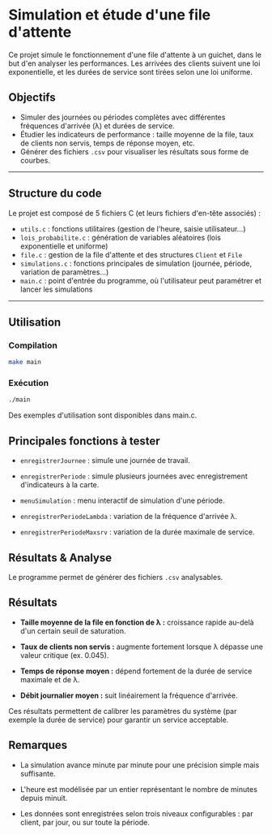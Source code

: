 # Simulation et étude d'une file d'attente

Ce projet simule le fonctionnement d'une file d'attente à un guichet, dans le but d'en analyser les performances. Les arrivées des clients suivent une loi exponentielle, et les durées de service sont tirées selon une loi uniforme.

## Objectifs

- Simuler des journées ou périodes complètes avec différentes fréquences d'arrivée (λ) et durées de service.
- Étudier les indicateurs de performance : taille moyenne de la file, taux de clients non servis, temps de réponse moyen, etc.
- Générer des fichiers `.csv` pour visualiser les résultats sous forme de courbes.

---

## Structure du code

Le projet est composé de 5 fichiers C (et leurs fichiers d'en-tête associés) :

- `utils.c` : fonctions utilitaires (gestion de l'heure, saisie utilisateur…)
- `lois_probabilite.c` : génération de variables aléatoires (lois exponentielle et uniforme)
- `file.c` : gestion de la file d'attente et des structures `Client` et `File`
- `simulations.c` : fonctions principales de simulation (journée, période, variation de paramètres…)
- `main.c` : point d'entrée du programme, où l'utilisateur peut paramétrer et lancer les simulations

---

##  Utilisation

### Compilation

```bash
make main
```

### Exécution

```bash
./main
```

Des exemples d'utilisation sont disponibles dans main.c.

## Principales fonctions à tester

* `enregistrerJournee` : simule une journée de travail.

* `enregistrerPeriode` : simule plusieurs journées avec enregistrement d'indicateurs à la carte.

* `menuSimulation` : menu interactif de simulation d'une période.

* `enregistrerPeriodeLambda` : variation de la fréquence d'arrivée λ.

* `enregistrerPeriodeMaxsrv` : variation de la durée maximale de service.

## Résultats & Analyse

Le programme permet de générer des fichiers `.csv` analysables.


## Résultats

* **Taille moyenne de la file en fonction de λ :** croissance rapide au-delà d'un certain seuil de saturation.

* **Taux de clients non servis :** augmente fortement lorsque λ dépasse une valeur critique (ex. 0.045).

* **Temps de réponse moyen :** dépend fortement de la durée de service maximale et de λ.

* **Débit journalier moyen :** suit linéairement la fréquence d'arrivée.

Ces résultats permettent de calibrer les paramètres du système (par exemple la durée de service) pour garantir un service acceptable.

## Remarques

* La simulation avance minute par minute pour une précision simple mais suffisante.

* L'heure est modélisée par un entier représentant le nombre de minutes depuis minuit.

* Les données sont enregistrées selon trois niveaux configurables : par client, par jour, ou sur toute la période.
